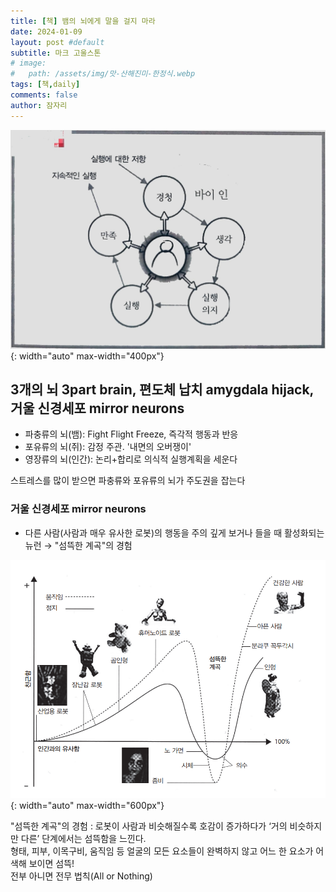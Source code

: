 ```yaml
---
title: [책] 뱀의 뇌에게 말을 걸지 마라
date: 2024-01-09
layout: post #default
subtitle: 마크 고울스톤
# image:
#   path: /assets/img/맛-산해진미-한정식.webp
tags: [책,daily]
comments: false
author: 잠자리
---
```


![설득 사이클](/assets/img/설득-사이클.png){: width="auto" max-width="400px"}

## 3개의 뇌 3part brain, 편도체 납치 amygdala hijack, 거울 신경세포 mirror neurons
* 파충류의 뇌(뱀): Fight Flight Freeze, 즉각적 행동과 반응
* 포유류의 뇌(쥐): 감정 주관. '내면의 오버쟁이'
* 영장류의 뇌(인간): 논리+합리로 의식적 실행계획을 세운다

스트레스를 많이 받으면 파충류와 포유류의 뇌가 주도권을 잡는다

### 거울 신경세포 mirror neurons
* 다른 사람(사람과 매우 유사한 로봇)의 행동을 주의 깊게 보거나 들을 때 활성화되는 뉴런 &rarr; "섬뜩한 계곡"의 경험

![섬뜩한 계곡](/assets/img/섬뜩한-계곡-곡선.png){: width="auto" max-width="600px"}

"섬뜩한 계곡"의 경험
: 로봇이 사람과 비슷해질수록 호감이 증가하다가 ‘거의 비슷하지만 다른’ 단계에서는 섬뜩함을 느낀다.  
형태, 피부, 이목구비, 움직임 등 얼굴의 모든 요소들이 완벽하지 않고 어느 한 요소가 어색해 보이면 섬뜩!  
전부 아니면 전무 법칙(All or Nothing)